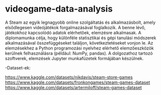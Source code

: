 # videogame-data-analysis

A Steam az egyik legnagyobb online szolgáltatás és alkalmazásbolt, amely elsődlegesen
videójátékok forgalmazásával foglalkozik. A benne lévő, játékokhoz kapcsolódó adatok
elérhetőek, elemzésre alkalmasak. A diplomamunka célja, hogy különféle statisztikai és gépi
tanulási módszerek alkalmazásával összefüggéseket találjon, következtetéseket vonjon le.
Az elemzésekhez a Python programozási nyelvhez elérhető elemzőeszközök kerülnek
felhasználásra (például: NumPy, pandas). A dolgozathoz tartozó szoftverek, elemzések
Jupyter munkafüzetek formájában készülnek.

-Dataset-ek:

https://www.kaggle.com/datasets/nikdavis/steam-store-games
https://www.kaggle.com/datasets/fronkongames/steam-games-dataset
https://www.kaggle.com/datasets/artermiloff/steam-games-dataset